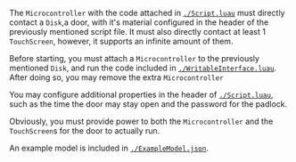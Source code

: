 The `Microcontroller` with the code attached in [`./Script.luau`](https://github.com/usia6/free-code/blob/main/Doors/KeyLockDoor/Script.luau) must directly contact a `Disk`,a door, with it's material configured in the header of the previously mentioned script file. It must also directly contact at least 1 `TouchScreen`, however, it supports an infinite amount of them.

Before starting, you must attach a `Microcontroller` to the previously mentioned `Disk`, and run the code included in [`./WritableInterface.luau`](https://github.com/usia6/free-code/blob/main/Doors/KeyLockDoor/WritableInterface.luau). After doing so, you may remove the extra `Microcontroller`

You may configure additional properties in the header of  [`./Script.luau`](https://github.com/usia6/free-code/blob/main/Doors/KeyLockDoor/Script.luau), such as the time the door may stay open and the password for the padlock.

Obviously, you must provide power to both the `Microcontroller` and the `TouchScreen`s for the door to actually run.

An example model is included in [`./ExampleModel.json`](https://github.com/usia6/free-code/blob/main/Doors/KeyLockDoor/ExampleModel.json).
